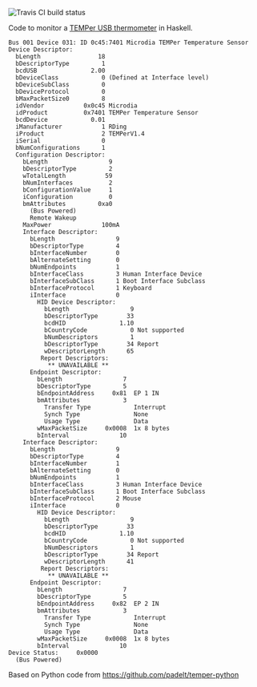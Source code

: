 ![Travis CI build status](https://api.travis-ci.org/bneijt/temper.svg)

Code to monitor a [TEMPer USB thermometer](http://www.dx.com/p/81105?Utm_rid=85466298&Utm_source=affiliate) in Haskell.

    Bus 001 Device 031: ID 0c45:7401 Microdia TEMPer Temperature Sensor
    Device Descriptor:
      bLength                18
      bDescriptorType         1
      bcdUSB               2.00
      bDeviceClass            0 (Defined at Interface level)
      bDeviceSubClass         0
      bDeviceProtocol         0
      bMaxPacketSize0         8
      idVendor           0x0c45 Microdia
      idProduct          0x7401 TEMPer Temperature Sensor
      bcdDevice            0.01
      iManufacturer           1 RDing
      iProduct                2 TEMPerV1.4
      iSerial                 0
      bNumConfigurations      1
      Configuration Descriptor:
        bLength                 9
        bDescriptorType         2
        wTotalLength           59
        bNumInterfaces          2
        bConfigurationValue     1
        iConfiguration          0
        bmAttributes         0xa0
          (Bus Powered)
          Remote Wakeup
        MaxPower              100mA
        Interface Descriptor:
          bLength                 9
          bDescriptorType         4
          bInterfaceNumber        0
          bAlternateSetting       0
          bNumEndpoints           1
          bInterfaceClass         3 Human Interface Device
          bInterfaceSubClass      1 Boot Interface Subclass
          bInterfaceProtocol      1 Keyboard
          iInterface              0
            HID Device Descriptor:
              bLength                 9
              bDescriptorType        33
              bcdHID               1.10
              bCountryCode            0 Not supported
              bNumDescriptors         1
              bDescriptorType        34 Report
              wDescriptorLength      65
             Report Descriptors:
               ** UNAVAILABLE **
          Endpoint Descriptor:
            bLength                 7
            bDescriptorType         5
            bEndpointAddress     0x81  EP 1 IN
            bmAttributes            3
              Transfer Type            Interrupt
              Synch Type               None
              Usage Type               Data
            wMaxPacketSize     0x0008  1x 8 bytes
            bInterval              10
        Interface Descriptor:
          bLength                 9
          bDescriptorType         4
          bInterfaceNumber        1
          bAlternateSetting       0
          bNumEndpoints           1
          bInterfaceClass         3 Human Interface Device
          bInterfaceSubClass      1 Boot Interface Subclass
          bInterfaceProtocol      2 Mouse
          iInterface              0
            HID Device Descriptor:
              bLength                 9
              bDescriptorType        33
              bcdHID               1.10
              bCountryCode            0 Not supported
              bNumDescriptors         1
              bDescriptorType        34 Report
              wDescriptorLength      41
             Report Descriptors:
               ** UNAVAILABLE **
          Endpoint Descriptor:
            bLength                 7
            bDescriptorType         5
            bEndpointAddress     0x82  EP 2 IN
            bmAttributes            3
              Transfer Type            Interrupt
              Synch Type               None
              Usage Type               Data
            wMaxPacketSize     0x0008  1x 8 bytes
            bInterval              10
    Device Status:     0x0000
      (Bus Powered)


Based on Python code from https://github.com/padelt/temper-python